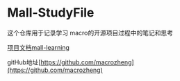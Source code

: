 # Mall-StudyFile

这个仓库用于记录学习 macro的开源项目过程中的笔记和思考

[项目文档mall-learning](http://www.macrozheng.com/#/README)

gitHub地址[https://github.com/macrozheng](https://github.com/macrozheng)